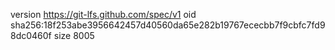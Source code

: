 version https://git-lfs.github.com/spec/v1
oid sha256:18f253abe3956642457d40560da65e282b19767ececbb7f9cbfc7fd98dc0460f
size 8005
